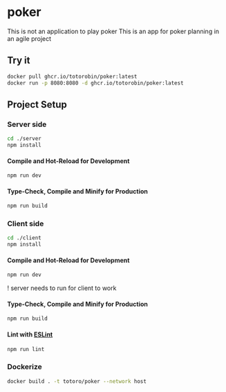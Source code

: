 # poker

This is not an application to play poker
This is an app for poker planning in an agile project


## Try it 
```sh
docker pull ghcr.io/totorobin/poker:latest
docker run -p 8080:8080 -d ghcr.io/totorobin/poker:latest
```

## Project Setup


### Server side

```sh
cd ./server
npm install
```

#### Compile and Hot-Reload for Development

```sh
npm run dev
```

#### Type-Check, Compile and Minify for Production

```sh
npm run build
```

### Client side

```sh
cd ./client
npm install
```

#### Compile and Hot-Reload for Development

```sh
npm run dev
```
! server needs to run for client to work

#### Type-Check, Compile and Minify for Production

```sh
npm run build
```

#### Lint with [ESLint](https://eslint.org/)

```sh
npm run lint
```


### Dockerize

```sh
docker build . -t totoro/poker --network host
```
